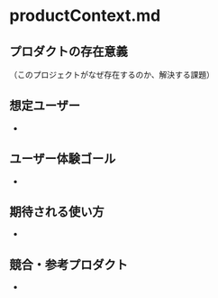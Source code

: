 # productContext.md

## プロダクトの存在意義

（このプロジェクトがなぜ存在するのか、解決する課題）

## 想定ユーザー

-

## ユーザー体験ゴール

-

## 期待される使い方

-

## 競合・参考プロダクト

-
